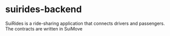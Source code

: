 # suirides-backend
SuiRides is a ride-sharing application that connects drivers and passengers. The contracts are written in SuiMove
